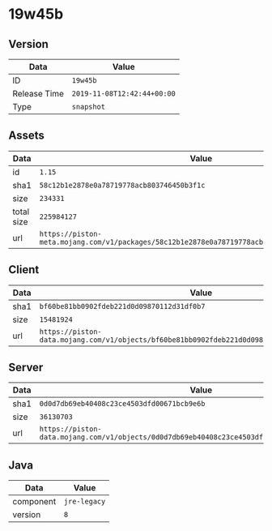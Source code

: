 # 19w45b

## Version

|**Data**        | **Value**                 |
|----------------|-------------------------|
| ID   | ```19w45b```   |
| Release Time   | ```2019-11-08T12:42:44+00:00```   |
| Type   | ```snapshot```   |

## Assets

|**Data**        | **Value**                 |
|----------------|-------------------------|
| id   | ```1.15```   |
| sha1   | ```58c12b1e2878e0a78719778acb803746450b3f1c```   |
| size   | ```234331```   |
| total size  | ```225984127```  |
| url       | ```https://piston-meta.mojang.com/v1/packages/58c12b1e2878e0a78719778acb803746450b3f1c/1.15.json``` |

## Client

|**Data**        | **Value**                 |
|----------------|-------------------------|
| sha1   | ```bf60be81bb0902fdeb221d0d09870112d31df0b7```   |
| size   | ```15481924```   |
| url       | ```https://piston-data.mojang.com/v1/objects/bf60be81bb0902fdeb221d0d09870112d31df0b7/client.jar``` |

## Server

|**Data**        | **Value**                 |
|----------------|-------------------------|
| sha1   | ```0d0d7db69eb40408c23ce4503dfd00671bcb9e6b```   |
| size   | ```36130703```   |
| url       | ```https://piston-data.mojang.com/v1/objects/0d0d7db69eb40408c23ce4503dfd00671bcb9e6b/server.jar``` |

## Java

|**Data**        | **Value**                 |
|----------------|-------------------------|
| component   | ```jre-legacy```   |
| version   | ```8```   |
